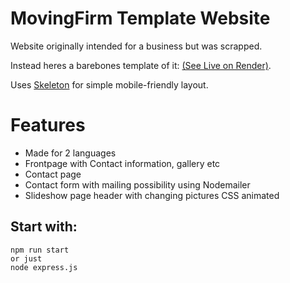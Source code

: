 # MovingFirm Template Website
Website originally intended for a business but was scrapped.

Instead heres a barebones template of it: [(See Live on Render)](https://movingfirm-templatesite.onrender.com/).

Uses [Skeleton](https://github.com/dhg/Skeleton/) for simple mobile-friendly layout.

# Features
- Made for 2 languages
- Frontpage with Contact information, gallery etc
- Contact page
- Contact form with mailing possibility using Nodemailer
- Slideshow page header with changing pictures CSS animated

## Start with:
```
npm run start
or just
node express.js
```

